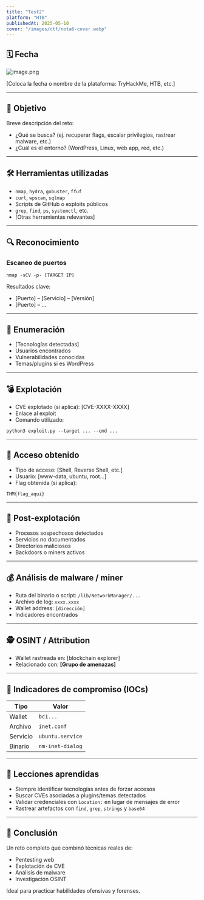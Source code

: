 ```yaml
---
title: "Test2"
platform: "HTB"
publishedAt: 2025-05-10
cover: "/images/ctf/nota6-cover.webp"
---
```


## 🗓️ Fecha


![image.png](/images/ctf/nota6-0.webp)


[Coloca la fecha o nombre de la plataforma: TryHackMe, HTB, etc.]


---


## 🎯 Objetivo


Breve descripción del reto:

- ¿Qué se busca? (ej. recuperar flags, escalar privilegios, rastrear malware, etc.)
- ¿Cuál es el entorno? (WordPress, Linux, web app, red, etc.)

---


## 🛠️ Herramientas utilizadas

- `nmap`, `hydra`, `gobuster`, `ffuf`
- `curl`, `wpscan`, `sqlmap`
- Scripts de GitHub o exploits públicos
- `grep`, `find`, `ps`, `systemctl`, etc.
- [Otras herramientas relevantes]

---


## 🔍 Reconocimiento


### Escaneo de puertos


```shell
nmap -sCV -p- [TARGET IP]
```


Resultados clave:

- [Puerto] – [Servicio] – [Versión]
- [Puerto] – ...

---


## 🔐 Enumeración

- [Tecnologías detectadas]
- Usuarios encontrados
- Vulnerabilidades conocidas
- Temas/plugins si es WordPress

---


## 💣 Explotación

- CVE explotado (si aplica): [CVE-XXXX-XXXX]
- Enlace al exploit
- Comando utilizado:

```shell
python3 exploit.py --target ... --cmd ...
```


---


## 🐚 Acceso obtenido

- Tipo de acceso: [Shell, Reverse Shell, etc.]
- Usuario: [www-data, ubuntu, root...]
- Flag obtenida (si aplica):

```plain text
THM{flag_aqui}
```


---


## 🧪 Post-explotación

- Procesos sospechosos detectados
- Servicios no documentados
- Directorios maliciosos
- Backdoors o miners activos

---


## 💰 Análisis de malware / miner

- Ruta del binario o script: `/lib/NetworkManager/...`
- Archivo de log: `xxxx.xxxx`
- Wallet address: `[dirección]`
- Indicadores encontrados

---


## 🕵️ OSINT / Attribution

- Wallet rastreada en: [blockchain explorer]
- Relacionado con: **[Grupo de amenazas]**

---


## 🧩 Indicadores de compromiso (IOCs)


| Tipo     | Valor            |
| -------- | ---------------- |
| Wallet   | `bc1...`         |
| Archivo  | `inet.conf`      |
| Servicio | `ubuntu.service` |
| Binario  | `nm-inet-dialog` |


---


## 📌 Lecciones aprendidas

- Siempre identificar tecnologías antes de forzar accesos
- Buscar CVEs asociadas a plugins/temas detectados
- Validar credenciales con `Location:` en lugar de mensajes de error
- Rastrear artefactos con `find`, `grep`, `strings` y `base64`

---


## 🏁 Conclusión


Un reto completo que combinó técnicas reales de:

- Pentesting web
- Explotación de CVE
- Análisis de malware
- Investigación OSINT

Ideal para practicar habilidades ofensivas y forenses.

